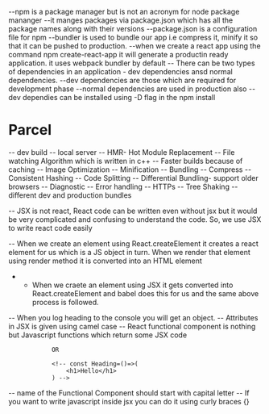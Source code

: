 --npm is a package manager but is not an acronym for node package mananger
--it manges packages via package.json which has all the package names along with their versions
--package.json is a configuration file for npm
--bundler is used to bundle our app i.e compress it, minify it so that it can be pushed to production.
--when we create a react app using the command npm create-react-app it will generate a productin ready application. it uses webpack bundler by default
-- There can be two types of dependencies in an application - dev dependencies ansd normal dependencies.
--dev dependencies are those which are required for development phase
--normal dependencies are used in production also
--dev dependies can be installed using -D flag in the npm install

# Parcel

-- dev build
-- local server
-- HMR- Hot Module Replacement
-- File watching Algorithm which is written in c++
-- Faster builds because of caching
-- Image Optimization
-- Minification
-- Bundling
-- Compress
-- Consistent Hashing
-- Code Splitting
-- Differential Bundling- support older browsers
-- Diagnostic
-- Error handling
-- HTTPs
-- Tree Shaking
-- different dev and production bundles

-- JSX is not react, React code can be written even without jsx but it would be very complicated and confusing to understand the code. So, we use JSX to write react code easily

-- When we create an element using React.createElement it creates a react element for us which is a JS object in turn. When we render that element using render method it is converted into an HTML element

<!-- const heading =React.createElement("div",{id:"heading},"Hello")
                const root=ReactDOM.createRoot(document.getElementById("root"))
                root.render(heading) -->

- - When we craete an element using JSX it gets converted into React.createElement and babel does this for us and the same above process is followed.
    <!-- const heading=<h1>Hello</h1> -->

-- When you log heading to the console you will get an object.
-- Attributes in JSX is given using camel case
-- React functional component is nothing but Javascript functions which return some JSX code

<!-- const Heading=()=>{
                    return <h1>Hello</h1>
                } -->

                OR

                <!-- const Heading=()=>(
                    <h1>Hello</h1>
                ) -->

-- name of the Functional Component should start with capital letter
-- If you want to write javascript inside jsx you can do it using curly braces {}

<!-- const x=1000
                const Heading=()=>(
                    <h1>Hello</h1>
                    {x}
                ) -->
